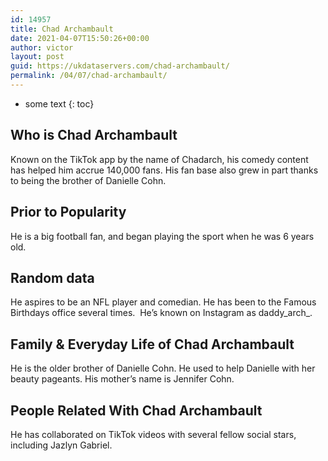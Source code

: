 ```yaml
---
id: 14957
title: Chad Archambault
date: 2021-04-07T15:50:26+00:00
author: victor
layout: post
guid: https://ukdataservers.com/chad-archambault/
permalink: /04/07/chad-archambault/
---
```


* some text
{: toc}


## Who is Chad Archambault



Known on the TikTok app by the name of Chadarch, his comedy content has helped him accrue 140,000 fans. His fan base also grew in part thanks to being the brother of Danielle Cohn.

                
                
                
## Prior to Popularity



He is a big football fan, and began playing the sport when he was 6 years old.

                
                
                
## Random data



He aspires to be an NFL player and comedian. He has been to the Famous Birthdays office several times.  He&#8217;s known on Instagram as daddy_arch_.

                
                
                
## Family & Everyday Life of Chad Archambault



He is the older brother of Danielle Cohn. He used to help Danielle with her beauty pageants. His mother&#8217;s name is Jennifer Cohn.

                
                
                
## People Related With Chad Archambault



He has collaborated on TikTok videos with several fellow social stars, including Jazlyn Gabriel.

                
              
            
          
          
          